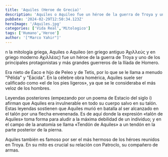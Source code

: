 ```yaml
---
title: 'Aquiles (Heroe de Grecia)'
description: 'Aquiles​ o Aquileo​ fue un héroe de la guerra de Troya y uno de los principales protagonistas y más grandes guerreros de la Ilíada de Homero. '
pubDate: '2024-02-29T12:50:34.123Z'
heroImage: '/Aquiles.jpg'
categories: ['Vida Real','Mitologico']
tags: ['Humano','Heroe']
author: '["Marco Yahir"]'
---
```


n la mitología griega, Aquiles​ o Aquileo​ (en griego antiguo Ἀχιλλεύς y en griego moderno Αχιλλέας) fue un héroe de la guerra de Troya y uno de los principales protagonistas y más grandes guerreros de la Ilíada de Homero.

Era nieto de Éaco e hijo de Peleo y de Tetis, por lo que se le llama a menudo "Pélida" y "Eácida". En la célebre obra homérica, Aquiles suele ser calificado como «el de los pies ligeros», ya que se le consideraba el más veloz de los hombres.

Leyendas posteriores (empezando por un poema de Estacio del siglo i) afirman que Aquiles era invulnerable en todo su cuerpo salvo en su talón. Estas leyendas sostienen que Aquiles murió en batalla al ser alcanzado en el talón por una flecha envenenada. Es de aquí donde la expresión «talón de Aquiles» toma forma para aludir a la máxima debilidad de un individuo; y en el campo de la anatomía se llama «Tendón de Aquiles» a un tendón en la parte posterior de la pierna.

Aquiles también es famoso por ser el más hermoso de los héroes reunidos en Troya.​ En su mito es crucial su relación con Patroclo, su compañero de armas.